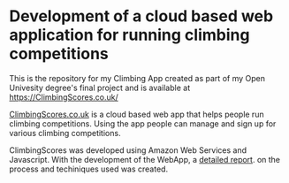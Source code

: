 # Development of a cloud based web application for running climbing competitions
This is the repository for my Climbing App created as part of my Open Univesity degree's final project and is available at https://ClimbingScores.co.uk/

[ClimbingScores.co.uk](https://ClimbingScores.co.uk/) is a cloud based web app that helps people run climbing competitions. Using the app people can manage and sign up for  various climbing competitions.

ClimbingScores was developed using Amazon Web Services and Javascript.
With the development of the WebApp, a [detailed report](https://docs.google.com/document/d/1uamDZQuOTYKOEaFLjbP08_cXO5DjEBn4xAHfFiU47V4/edit?usp=sharing).
 on the process and techiniques used was created.
